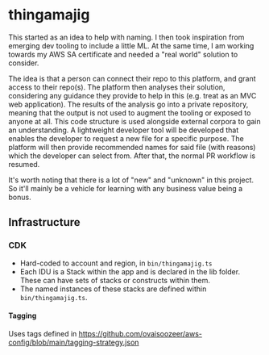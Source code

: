 # thingamajig

This started as an idea to help with naming. I then took inspiration from emerging dev tooling to include a little ML.
At the same time, I am working towards my AWS SA certificate and needed a "real world" solution to consider.

The idea is that a person can connect their repo to this platform, and grant access to their repo(s). The platform then analyses their solution, considering any guidance they provide to help in this (e.g. treat as an MVC web application). The results of the analysis go into a private repository, meaning that the output is not used to augment the tooling or exposed to anyone at all. This code structure is used alongside external corpora to gain an understanding. A lightweight developer tool will be developed that enables the developer to request a new file for a specific purpose. The platform will then provide recommended names for said file (with reasons) which the developer can select from. After that, the normal PR workflow is resumed.

It's worth noting that there is a lot of "new" and "unknown" in this project. So it'll mainly be a vehicle for learning with any business value being a bonus.

## Infrastructure

### CDK

- Hard-coded to account and region, in `bin/thingamajig.ts`
- Each IDU is a Stack within the app and is declared in the lib folder. These can have sets of stacks or constructs within them.
- The named instances of these stacks are defined within `bin/thingamajig.ts`.

#### Tagging

Uses tags defined in https://github.com/ovaisoozeer/aws-config/blob/main/tagging-strategy.json
